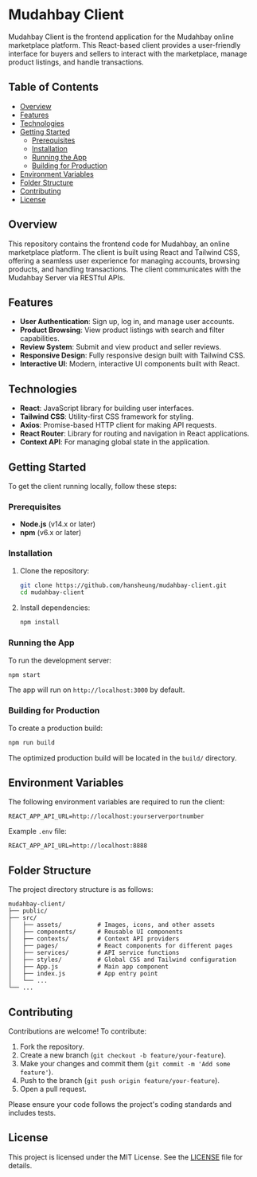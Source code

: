 
# Mudahbay Client

Mudahbay Client is the frontend application for the Mudahbay online marketplace platform. This React-based client provides a user-friendly interface for buyers and sellers to interact with the marketplace, manage product listings, and handle transactions.

## Table of Contents

- [Overview](#overview)
- [Features](#features)
- [Technologies](#technologies)
- [Getting Started](#getting-started)
  - [Prerequisites](#prerequisites)
  - [Installation](#installation)
  - [Running the App](#running-the-app)
  - [Building for Production](#building-for-production)
- [Environment Variables](#environment-variables)
- [Folder Structure](#folder-structure)
- [Contributing](#contributing)
- [License](#license)

## Overview

This repository contains the frontend code for Mudahbay, an online marketplace platform. The client is built using React and Tailwind CSS, offering a seamless user experience for managing accounts, browsing products, and handling transactions. The client communicates with the Mudahbay Server via RESTful APIs.

## Features

- **User Authentication**: Sign up, log in, and manage user accounts.
- **Product Browsing**: View product listings with search and filter capabilities.
- **Review System**: Submit and view product and seller reviews.
- **Responsive Design**: Fully responsive design built with Tailwind CSS.
- **Interactive UI**: Modern, interactive UI components built with React.

## Technologies

- **React**: JavaScript library for building user interfaces.
- **Tailwind CSS**: Utility-first CSS framework for styling.
- **Axios**: Promise-based HTTP client for making API requests.
- **React Router**: Library for routing and navigation in React applications.
- **Context API**: For managing global state in the application.

## Getting Started

To get the client running locally, follow these steps:

### Prerequisites

- **Node.js** (v14.x or later)
- **npm** (v6.x or later)

### Installation

1. Clone the repository:

    ```bash
    git clone https://github.com/hansheung/mudahbay-client.git
    cd mudahbay-client
    ```

2. Install dependencies:

    ```bash
    npm install
    ```

### Running the App

To run the development server:

```bash
npm start
```

The app will run on `http://localhost:3000` by default.

### Building for Production

To create a production build:

```bash
npm run build
```

The optimized production build will be located in the `build/` directory.

## Environment Variables

The following environment variables are required to run the client:
```
REACT_APP_API_URL=http://localhost:yourserverportnumber
```
Example `.env` file:

```plaintext
REACT_APP_API_URL=http://localhost:8888
```

## Folder Structure

The project directory structure is as follows:

```plaintext
mudahbay-client/
├── public/
├── src/
│   ├── assets/          # Images, icons, and other assets
│   ├── components/      # Reusable UI components
│   ├── contexts/        # Context API providers
│   ├── pages/           # React components for different pages
│   ├── services/        # API service functions
│   ├── styles/          # Global CSS and Tailwind configuration
│   ├── App.js           # Main app component
│   ├── index.js         # App entry point
│   └── ...
└── ...
```

## Contributing

Contributions are welcome! To contribute:

1. Fork the repository.
2. Create a new branch (`git checkout -b feature/your-feature`).
3. Make your changes and commit them (`git commit -m 'Add some feature'`).
4. Push to the branch (`git push origin feature/your-feature`).
5. Open a pull request.

Please ensure your code follows the project's coding standards and includes tests.

## License

This project is licensed under the MIT License. See the [LICENSE](LICENSE) file for details.
